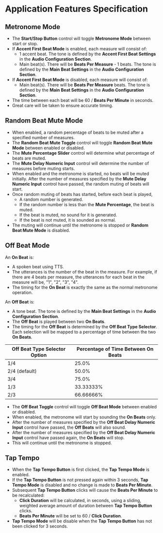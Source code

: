 # Application Features Specification

## Metronome Mode

- The **Start/Stop Button** control will toggle **Metronome Mode** between start or stop.
- If **Accent First Beat Mode** is enabled, each measure will consist of:
  - 1 accent beat. The tone is defined by the **Accent First Beat Settings** in the **Audio Configuration Section**.
  - Main beat(s). There will be **Beats Per Measure** - 1 beats. The tone is defined by the **Main Beat Settings** in the **Audio Configuration Section**.
- If **Accent First Beat Mode** is disabled, each measure will consist of:
  - Main beat(s). There will be **Beats Per Measure** beats. The tone is defined by the **Main Beat Settings** in the **Audio Configuration Section**.
- The time between each beat will be 60 / **Beats Per Minute** in seconds.
- Great care will be taken to ensure accurate timing.

## Random Beat Mute Mode

- When enabled, a random percentage of beats to be muted after a specified number of measures.
- The **Random Beat Mute Toggle** control will toggle **Random Beat Mute Mode** between enabled or disabled.
- The **Mute Percentage Slider** control will determine what percentage of beats are muted.
- The **Mute Delay Numeric Input** control will determine the number of measures before muting starts.
- When enabled and the metronome is started, no beats will be muted initially. After the number of measures specified by the **Mute Delay Numeric Input** control have passed, the random muting of beats will start.
- Once random muting of beats has started, before each beat is played,
  - A random number is generated.
  - If the random number is less than the **Mute Percentage**, the beat is muted.
  - If the beat is muted, no sound for it is generated.
  - If the beat is not muted, it is sounded as normal.
- The muting will continue until the metronome is stopped or **Random Beat Mute Mode** is disabled.

## Off Beat Mode

An **On Beat** is:
- A spoken beat using TTS.
- The utterances is the number of the beat in the measure. For example, if there are 4 beats per measure, the utterances for each beat in the measure will be, "1", "2", "3", "4".
- The timing for the **On Beat** is exactly the same as the normal metronome operation.

An **Off Beat** is:
- A tone beat. The tone is defined by the **Main Beat Settings** in the **Audio Configuration Section**.
- The **Off Beat** is played between two **On Beats**.
- The timing for the **Off Beat** is determined by the **Off Beat Type Selector**. Each selection will be mapped to a percentage of time between the two **On Beats**.

| Off Beat Type Selector Option | Percentage of Time Between On Beats |
|------------------------------|-------------------------------------|
| 1/4                          | 25.0%                               |
| 2/4 (default)                | 50.0%                               |
| 3/4                          | 75.0%                               |
| 1/3                          | 33.33333%                           |
| 2/3                          | 66.66666%                           |

- The **Off Beat Toggle** control will toggle **Off Beat Mode** between enabled or disabled.
- When enabled, the metronome will start by sounding the **On Beats** only.
- After the number of measures specified by the **Off Beat Delay Numeric Input** control have passed, the **Off Beats** will also sound.
- After the number of measures specified by the **Off Beat Delay Numeric Input** control have passed again, the **On Beats** will stop.
- This will continue until the metronome is stopped.

## Tap Tempo

- When the **Tap Tempo Button** is first clicked, the **Tap Tempo Mode** is enabled.
- If the **Tap Tempo Button** is not pressed again within 3 seconds, **Tap Tempo Mode** is disabled and no change is made to **Beats Per Minute**.
- Subsequent **Tap Tempo Button** clicks will cause the **Beats Per Minute** to be recalculated:
  - **Click Duration** will be calculated, in seconds, using a sliding, weighted average amount of duration between **Tap Tempo Button** clicks.
  - **Beats Per Minute** will be set to 60 / **Click Duration**.
- **Tap Tempo Mode** will be disable when the **Tap Tempo Button** has not been clicked for 3 seconds.
